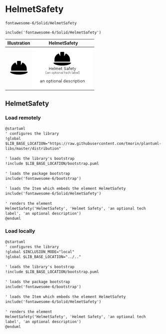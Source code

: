# HelmetSafety


```text
fontawesome-6/Solid/HelmetSafety
```

```text
include('fontawesome-6/Solid/HelmetSafety')
```



| Illustration | HelmetSafety |
| :---: | :---: |
| ![illustration for Illustration](../../fontawesome-6/Solid/HelmetSafety.png) | ![illustration for HelmetSafety](../../fontawesome-6/Solid/HelmetSafety.Local.png) |




## HelmetSafety

### Load remotely
```plantuml
@startuml
' configures the library
!global $LIB_BASE_LOCATION="https://raw.githubusercontent.com/tmorin/plantuml-libs/master/distribution"

' loads the library's bootstrap
!include $LIB_BASE_LOCATION/bootstrap.puml

' loads the package bootstrap
include('fontawesome-6/bootstrap')

' loads the Item which embeds the element HelmetSafety
include('fontawesome-6/Solid/HelmetSafety')

' renders the element
HelmetSafety('HelmetSafety', 'Helmet Safety', 'an optional tech label', 'an optional description')
@enduml
```

### Load locally
```plantuml
@startuml
' configures the library
!global $INCLUSION_MODE="local"
!global $LIB_BASE_LOCATION="../.."

' loads the library's bootstrap
!include $LIB_BASE_LOCATION/bootstrap.puml

' loads the package bootstrap
include('fontawesome-6/bootstrap')

' loads the Item which embeds the element HelmetSafety
include('fontawesome-6/Solid/HelmetSafety')

' renders the element
HelmetSafety('HelmetSafety', 'Helmet Safety', 'an optional tech label', 'an optional description')
@enduml
```

